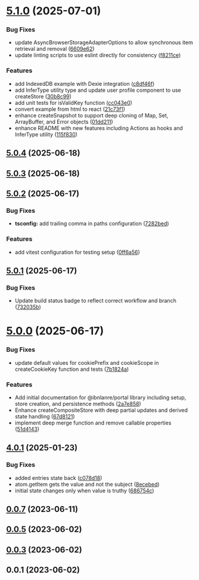 # [5.1.0](https://github.com/ibnlanre/portal/compare/v5.0.4...v5.1.0) (2025-07-01)


### Bug Fixes

* update AsyncBrowserStorageAdapterOptions to allow synchronous item retrieval and removal ([6609e62](https://github.com/ibnlanre/portal/commit/6609e6238d4b5a112c7c8cf710a4523c2678333c))
* update linting scripts to use eslint directly for consistency ([f8211ce](https://github.com/ibnlanre/portal/commit/f8211ce53e1eb460859d6ba173249b7c8066deac))


### Features

* add IndexedDB example with Dexie integration ([c8df46f](https://github.com/ibnlanre/portal/commit/c8df46ffdee49a10e48d8e399a1ca12ada27ff78))
* add InferType utility type and update user profile component to use createStore ([30b8c99](https://github.com/ibnlanre/portal/commit/30b8c993cb8b3662cae3b03d470a75de37db9720))
* add unit tests for isValidKey function ([cc043e0](https://github.com/ibnlanre/portal/commit/cc043e047ecb8958e7e2bd5720eae4df67df0365))
* convert example from html to react ([21c73f1](https://github.com/ibnlanre/portal/commit/21c73f1730ee39b2f048d6de6a37448bd11e8299))
* enhance createSnapshot to support deep cloning of Map, Set, ArrayBuffer, and Error objects ([01dd211](https://github.com/ibnlanre/portal/commit/01dd2119266f758228977affae27172db51dcaef))
* enhance README with new features including Actions as hooks and InferType utility ([115f830](https://github.com/ibnlanre/portal/commit/115f830a1223057867ed913ff6096f633b755e13))



## [5.0.4](https://github.com/ibnlanre/portal/compare/v5.0.3...v5.0.4) (2025-06-18)



## [5.0.3](https://github.com/ibnlanre/portal/compare/v5.0.2...v5.0.3) (2025-06-18)



## [5.0.2](https://github.com/ibnlanre/portal/compare/v5.0.1...v5.0.2) (2025-06-17)


### Bug Fixes

* **tsconfig:** add trailing comma in paths configuration ([7282bed](https://github.com/ibnlanre/portal/commit/7282bed7e37d1da3c8ff1bc6162ff61fd0aa177d))


### Features

* add vitest configuration for testing setup ([0ff6a56](https://github.com/ibnlanre/portal/commit/0ff6a567d804734e203511f99633d3cec499f4ec))



## [5.0.1](https://github.com/ibnlanre/portal/compare/v5.0.0...v5.0.1) (2025-06-17)


### Bug Fixes

* Update build status badge to reflect correct workflow and branch ([732035b](https://github.com/ibnlanre/portal/commit/732035b5c5575bff96cf393e259d3b13df772777))



# [5.0.0](https://github.com/ibnlanre/portal/compare/v4.0.1...v5.0.0) (2025-06-17)


### Bug Fixes

* update default values for cookiePrefix and cookieScope in createCookieKey function and tests ([7b1824a](https://github.com/ibnlanre/portal/commit/7b1824ab5740422bb8e4d97f888ac9827c4d9140))


### Features

* Add initial documentation for @ibnlanre/portal library including setup, store creation, and persistence methods ([2a7e858](https://github.com/ibnlanre/portal/commit/2a7e858918cd13a8f4a3cf1fb1e9cf7082e22fd8))
* Enhance createCompositeStore with deep partial updates and derived state handling ([67d8121](https://github.com/ibnlanre/portal/commit/67d81210e09b171dd957219d61e2a985a9b53bf9))
* implement deep merge function and remove callable properties ([51d4143](https://github.com/ibnlanre/portal/commit/51d4143fb7c40042ea9fa8045fc9ac572d810cf3))



## [4.0.1](https://github.com/ibnlanre/portal/compare/v0.0.7...v4.0.1) (2025-01-23)


### Bug Fixes

* added entries state back ([c078d18](https://github.com/ibnlanre/portal/commit/c078d189a4a1c02a0572a48e932fe32631496cd2))
* atom.getItem gets the value and not the subject ([8ecebed](https://github.com/ibnlanre/portal/commit/8ecebed532fb9fed215c4a0c1b6c6f772e2110fc))
* initial state changes only when value is truthy ([686754c](https://github.com/ibnlanre/portal/commit/686754c902c7067b7b921c04680f13510f5c9471))



## [0.0.7](https://github.com/ibnlanre/portal/compare/v0.0.5...v0.0.7) (2023-06-11)



## [0.0.5](https://github.com/ibnlanre/portal/compare/v0.0.3...v0.0.5) (2023-06-02)



## [0.0.3](https://github.com/ibnlanre/portal/compare/v0.0.1...v0.0.3) (2023-06-02)



## 0.0.1 (2023-06-02)



